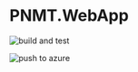 # PNMT.WebApp

![build and test](https://github.com/muqiuq/PNMTD/actions/workflows/dotnet.yml/badge.svg)

![push to azure](https://github.com/muqiuq/PNMTD/actions/workflows/push.yml/badge.svg)
